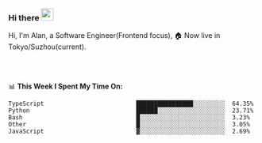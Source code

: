 ### Hi there <img src="https://media.giphy.com/media/hvRJCLFzcasrR4ia7z/giphy.gif" width="25px">

<!-- ![visitors](https://visitor-badge.glitch.me/badge?page_id=dislfyer.dislfyer) -->

Hi, I'm Alan, a Software Engineer(Frontend focus), 🏠 Now live in Tokyo/Suzhou(current).

<br/>
<br/>

📊 **This Week I Spent My Time On:**


<!--START_SECTION:waka-->

```text
TypeScript                          ████████████████░░░░░░░░░  64.35%
Python                              ██████░░░░░░░░░░░░░░░░░░░  23.71%
Bash                                █░░░░░░░░░░░░░░░░░░░░░░░░  3.23%
Other                               █░░░░░░░░░░░░░░░░░░░░░░░░  3.05%
JavaScript                          ▓░░░░░░░░░░░░░░░░░░░░░░░░  2.69%
```

<!--END_SECTION:waka-->

<!--
**About Me:**
 -->
